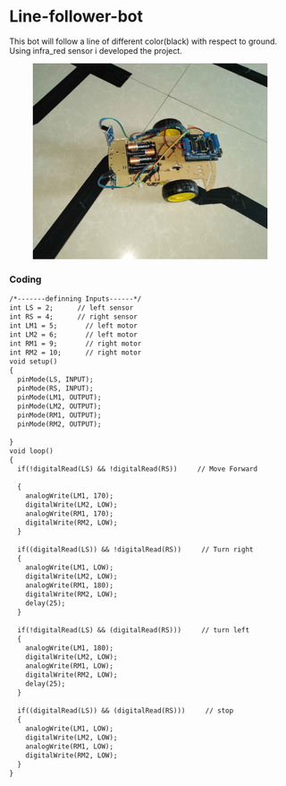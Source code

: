 # Line-follower-bot
This bot will follow a line of different color(black) with respect to ground. Using infra_red sensor i developed the project.

<p align="center">
  <img 
    height="350"
    src="Images/LineFollow img.jpg"
  >
</p>

### Coding
```
/*-------definning Inputs------*/
int LS = 2;      // left sensor
int RS = 4;      // right sensor
int LM1 = 5;       // left motor
int LM2 = 6;       // left motor
int RM1 = 9;       // right motor
int RM2 = 10;      // right motor
void setup()
{
  pinMode(LS, INPUT);
  pinMode(RS, INPUT);
  pinMode(LM1, OUTPUT);
  pinMode(LM2, OUTPUT);
  pinMode(RM1, OUTPUT);
  pinMode(RM2, OUTPUT);

}
void loop()
{
  if(!digitalRead(LS) && !digitalRead(RS))     // Move Forward

  {
    analogWrite(LM1, 170);
    digitalWrite(LM2, LOW);
    analogWrite(RM1, 170);
    digitalWrite(RM2, LOW);
  }
  
  if((digitalRead(LS)) && !digitalRead(RS))     // Turn right
  {
    analogWrite(LM1, LOW);
    digitalWrite(LM2, LOW);
    analogWrite(RM1, 180);
    digitalWrite(RM2, LOW);
    delay(25);
  }
  
  if(!digitalRead(LS) && (digitalRead(RS)))     // turn left
  {
    analogWrite(LM1, 180);
    digitalWrite(LM2, LOW);
    analogWrite(RM1, LOW);
    digitalWrite(RM2, LOW);
    delay(25);
  } 
  
  if((digitalRead(LS)) && (digitalRead(RS)))     // stop
  {
    analogWrite(LM1, LOW);
    digitalWrite(LM2, LOW);
    analogWrite(RM1, LOW);
    digitalWrite(RM2, LOW);
  }
}
```
